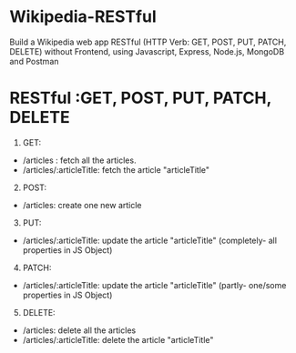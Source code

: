 # Wikipedia-RESTful
Build a Wikipedia web app RESTful (HTTP Verb: GET, POST, PUT, PATCH, DELETE) without Frontend, using Javascript, Express, Node.js, MongoDB and Postman 

# RESTful :GET, POST, PUT, PATCH, DELETE
1. GET: 
  - /articles : fetch all the articles. 
  - /articles/:articleTitle: fetch the article "articleTitle"

2. POST: 
  - /articles: create one new article

3. PUT: 
  - /articles/:articleTitle: update the article "articleTitle" (completely- all properties in JS Object)

4. PATCH: 
  - /articles/:articleTitle: update the article "articleTitle" (partly- one/some properties in JS Object)

5. DELETE: 
  - /articles: delete all the articles
  - /articles/:articleTitle: delete the article "articleTitle"
  


